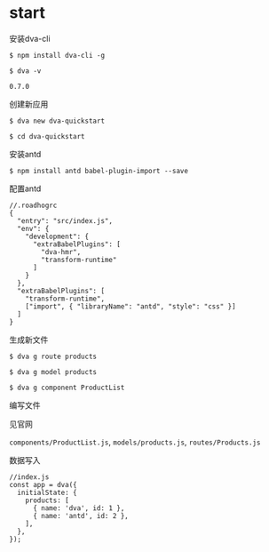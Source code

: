 # start

安装dva-cli

`$ npm install dva-cli -g`

`$ dva -v`

`0.7.0`

创建新应用

`$ dva new dva-quickstart`

`$ cd dva-quickstart`

安装antd

`$ npm install antd babel-plugin-import --save`

配置antd

    //.roadhogrc
    {
      "entry": "src/index.js",
      "env": {
        "development": {
          "extraBabelPlugins": [
            "dva-hmr",
            "transform-runtime"
          ]
        }
      },
      "extraBabelPlugins": [
        "transform-runtime",
        ["import", { "libraryName": "antd", "style": "css" }]
      ]
    }

生成新文件

`$ dva g route products`

`$ dva g model products`

`$ dva g component ProductList`

编写文件

见<a src="https://ant.design/docs/react/practical-projects-cn">官网</a>

`components/ProductList.js`, `models/products.js`, `routes/Products.js`

数据写入

    //index.js
    const app = dva({
      initialState: {
        products: [
          { name: 'dva', id: 1 },
          { name: 'antd', id: 2 },
        ],
      },
    });

